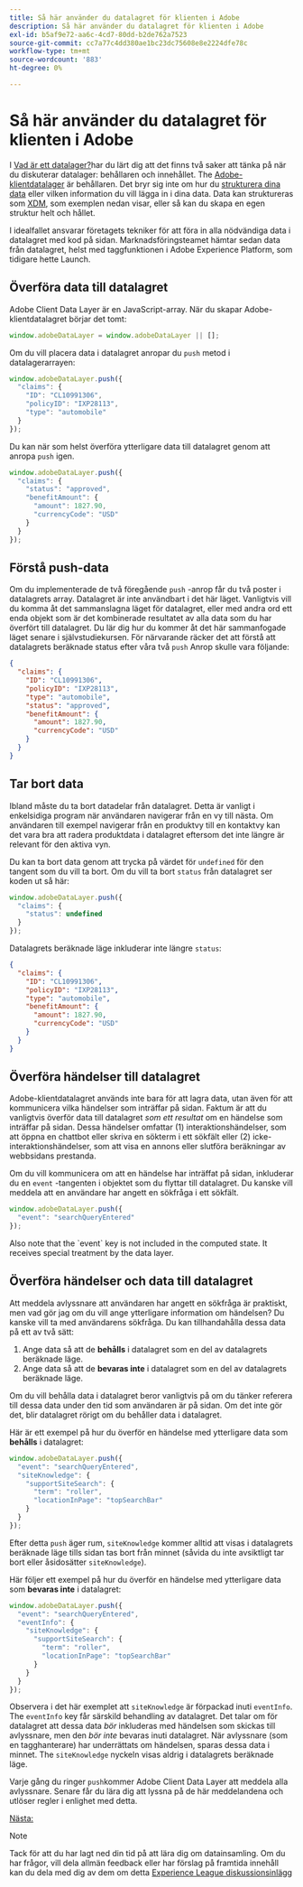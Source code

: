 ```yaml
---
title: Så här använder du datalagret för klienten i Adobe
description: Så här använder du datalagret för klienten i Adobe
exl-id: b5af9e72-aa6c-4cd7-80dd-b2de762a7523
source-git-commit: cc7a77c4dd380ae1bc23dc75608e8e2224dfe78c
workflow-type: tm+mt
source-wordcount: '883'
ht-degree: 0%

---
```


# Så här använder du datalagret för klienten i Adobe

I [Vad är ett datalager?](whats-a-data-layer.md)har du lärt dig att det finns två saker att tänka på när du diskuterar datalager: behållaren och innehållet. The [Adobe-klientdatalager](https://github.com/adobe/adobe-client-data-layer) är behållaren. Det bryr sig inte om hur du [strukturera dina data](../structuring-your-data.md) eller vilken information du vill lägga in i dina data. Data kan struktureras som [XDM](../structuring-your-data.md#xdm), som exemplen nedan visar, eller så kan du skapa en egen struktur helt och hållet.

I idealfallet ansvarar företagets tekniker för att föra in alla nödvändiga data i datalagret med kod på sidan. Marknadsföringsteamet hämtar sedan data från datalagret, helst med taggfunktionen i Adobe Experience Platform, som tidigare hette Launch.

## Överföra data till datalagret

Adobe Client Data Layer är en JavaScript-array. När du skapar Adobe-klientdatalagret börjar det tomt:

```js
window.adobeDataLayer = window.adobeDataLayer || [];
```

Om du vill placera data i datalagret anropar du `push` metod i datalagerarrayen:

```js
window.adobeDataLayer.push({
  "claims": {
    "ID": "CL10991306",
    "policyID": "IXP28113",
    "type": "automobile"
  }
});
```

Du kan när som helst överföra ytterligare data till datalagret genom att anropa `push` igen.

```js
window.adobeDataLayer.push({
  "claims": {
    "status": "approved",
    "benefitAmount": {
      "amount": 1827.90,
      "currencyCode": "USD"
    }
  }
});
```

## Förstå push-data

Om du implementerade de två föregående `push` -anrop får du två poster i datalagrets array. Datalagret är inte användbart i det här läget. Vanligtvis vill du komma åt det sammanslagna läget för datalagret, eller med andra ord ett enda objekt som är det kombinerade resultatet av alla data som du har överfört till datalagret. Du lär dig hur du kommer åt det här sammanfogade läget senare i självstudiekursen. För närvarande räcker det att förstå att datalagrets beräknade status efter våra två `push` Anrop skulle vara följande:

```json
{
  "claims": {
    "ID": "CL10991306",
    "policyID": "IXP28113",
    "type": "automobile",
    "status": "approved",
    "benefitAmount": {
      "amount": 1827.90,
      "currencyCode": "USD"
    }
  }
}
```

## Tar bort data

Ibland måste du ta bort datadelar från datalagret. Detta är vanligt i enkelsidiga program när användaren navigerar från en vy till nästa. Om användaren till exempel navigerar från en produktvy till en kontaktvy kan det vara bra att radera produktdata i datalagret eftersom det inte längre är relevant för den aktiva vyn.

Du kan ta bort data genom att trycka på värdet för `undefined` för den tangent som du vill ta bort. Om du vill ta bort `status` från datalagret ser koden ut så här:

```js
window.adobeDataLayer.push({
  "claims": {
    "status": undefined
  }
});
```

Datalagrets beräknade läge inkluderar inte längre `status`:

```json
{
  "claims": {
    "ID": "CL10991306",
    "policyID": "IXP28113",
    "type": "automobile",
    "benefitAmount": {
      "amount": 1827.90,
      "currencyCode": "USD"
    }
  }
}
```

## Överföra händelser till datalagret

Adobe-klientdatalagret används inte bara för att lagra data, utan även för att kommunicera vilka händelser som inträffar på sidan. Faktum är att du vanligtvis överför data till datalagret _som ett resultat_ om en händelse som inträffar på sidan. Dessa händelser omfattar (1) interaktionshändelser, som att öppna en chattbot eller skriva en sökterm i ett sökfält eller (2) icke-interaktionshändelser, som att visa en annons eller slutföra beräkningar av webbsidans prestanda.

Om du vill kommunicera om att en händelse har inträffat på sidan, inkluderar du en `event` -tangenten i objektet som du flyttar till datalagret. Du kanske vill meddela att en användare har angett en sökfråga i ett sökfält.

```js
window.adobeDataLayer.push({
  "event": "searchQueryEntered"
});
```

<!--Later, you'll learn how to trigger rules within Adobe Experience Platform Tags when a particular event is pushed to the data layer.--> Also note that the `event` key is not included in the computed state. It receives special treatment by the data layer.


## Överföra händelser och data till datalagret

Att meddela avlyssnare att användaren har angett en sökfråga är praktiskt, men vad gör jag om du vill ange ytterligare information om händelsen? Du kanske vill ta med användarens sökfråga. Du kan tillhandahålla dessa data på ett av två sätt:

1. Ange data så att de **behålls** i datalagret som en del av datalagrets beräknade läge.
1. Ange data så att de **bevaras inte** i datalagret som en del av datalagrets beräknade läge.

Om du vill behålla data i datalagret beror vanligtvis på om du tänker referera till dessa data under den tid som användaren är på sidan. Om det inte gör det, blir datalagret rörigt om du behåller data i datalagret.

Här är ett exempel på hur du överför en händelse med ytterligare data som **behålls** i datalagret:

```js
window.adobeDataLayer.push({
  "event": "searchQueryEntered",
  "siteKnowledge": {
    "supportSiteSearch": {
      "term": "roller",
      "locationInPage": "topSearchBar"
    }
  }
});
```

Efter detta `push` äger rum, `siteKnowledge` kommer alltid att visas i datalagrets beräknade läge tills sidan tas bort från minnet (såvida du inte avsiktligt tar bort eller åsidosätter `siteKnowledge`).

Här följer ett exempel på hur du överför en händelse med ytterligare data som **bevaras inte** i datalagret:

```js
window.adobeDataLayer.push({
  "event": "searchQueryEntered",
  "eventInfo": {
    "siteKnowledge": {
      "supportSiteSearch": {
        "term": "roller",
        "locationInPage": "topSearchBar"
      }
    }
  }
});
```

Observera i det här exemplet att `siteKnowledge` är förpackad inuti `eventInfo`. The `eventInfo` key får särskild behandling av datalagret. Det talar om för datalagret att dessa data _bör_ inkluderas med händelsen som skickas till avlyssnare, men den _bör inte_ bevaras inuti datalagret. När avlyssnare (som en tagghanterare) har underrättats om händelsen, sparas dessa data i minnet. The `siteKnowledge` nyckeln visas aldrig i datalagrets beräknade läge.

Varje gång du ringer `push`kommer Adobe Client Data Layer att meddela alla avlyssnare. Senare får du lära dig att lyssna på de här meddelandena <!--from Adobe Experience Platform Tags--> och utlöser regler i enlighet med detta.

[Nästa: ](implement-product-page-data-layer.md)

>[!NOTE]
>
>Tack för att du har lagt ned din tid på att lära dig om datainsamling. Om du har frågor, vill dela allmän feedback eller har förslag på framtida innehåll kan du dela med dig av dem om detta [Experience League diskussionsinlägg](https://experienceleaguecommunities.adobe.com/t5/adobe-experience-platform-launch/tutorial-discussion-use-adobe-experience-platform-data/m-p/543877)
